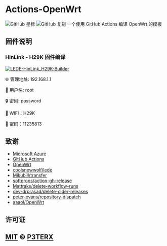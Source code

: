 # Actions-OpenWrt
[](https://github.com/P3TERX/Actions-OpenWrt/blob/master/LICENSE)
![GitHub 星标](https://img.shields.io/github/stars/P3TERX/Actions-OpenWrt.svg?style=flat-square&label=星标&logo=github)
![GitHub 复刻](https://img.shields.io/github/forks/P3TERX/Actions-OpenWrt.svg?style=flat-square&label=复刻&logo=github)
一个使用 GitHub Actions 编译 OpenWrt 的模板

## 固件说明

### HinLink - H29K 固件编译

[![LEDE-HinLink_H29K-Builder](https://github.com/aaaol/OpenWrt/actions/workflows/LEDE-HinLink_H29K-Builder.yml/badge.svg)](https://github.com/aaaol/OpenWrt/actions/workflows/LEDE-HinLink_H29K-Builder.yml)

🌐 管理地址: 192.168.1.1

👤 用户名: root

🔒 密码: password

📒 WIFI：H29K

📒 密码：11235813


## 致谢
- [Microsoft Azure](https://azure.microsoft.com)
- [GitHub Actions](https://github.com/features/actions)
- [OpenWrt](https://github.com/openwrt/openwrt)
- [coolsnowwolf/lede](https://github.com/coolsnowwolf/lede)
- [Mikubill/transfer](https://github.com/Mikubill/transfer)
- [softprops/action-gh-release](https://github.com/softprops/action-gh-release)
- [Mattraks/delete-workflow-runs](https://github.com/Mattraks/delete-workflow-runs)
- [dev-drprasad/delete-older-releases](https://github.com/dev-drprasad/delete-older-releases)
- [peter-evans/repository-dispatch](https://github.com/peter-evans/repository-dispatch)
- [aaaol/OpenWrt](https://github.com/aaaol/OpenWrt)
## 许可证
[MIT](https://github.com/P3TERX/Actions-OpenWrt/blob/main/LICENSE) © [**P3TERX**](https://p3terx.com)
---

